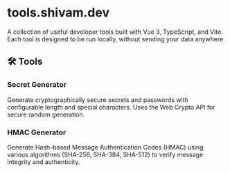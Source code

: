 # tools.shivam.dev

A collection of useful developer tools built with Vue 3, TypeScript, and Vite. Each tool is designed to be run locally, without sending your data anywhere

## 🛠️ Tools

### Secret Generator

Generate cryptographically secure secrets and passwords with configurable length and special characters. Uses the Web Crypto API for secure random generation.

### HMAC Generator

Generate Hash-based Message Authentication Codes (HMAC) using various algorithms (SHA-256, SHA-384, SHA-512) to verify message integrity and authenticity.
